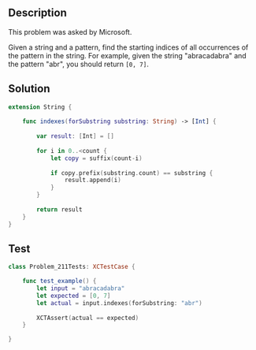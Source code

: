 ## Description

This problem was asked by Microsoft.

Given a string and a pattern, find the starting indices of all occurrences of the pattern in the string. For example, given the string "abracadabra" and the pattern "abr", you should return `[0, 7]`.

## Solution

```swift
extension String {
    
    func indexes(forSubstring substring: String) -> [Int] {
        
        var result: [Int] = []
        
        for i in 0..<count {
            let copy = suffix(count-i)
            
            if copy.prefix(substring.count) == substring {
                result.append(i)
            }
        }
        
        return result
    }
}
```

## Test

```swift
class Problem_211Tests: XCTestCase {

    func test_example() {
        let input = "abracadabra"
        let expected = [0, 7]
        let actual = input.indexes(forSubstring: "abr")
        
        XCTAssert(actual == expected)
    }

}
```